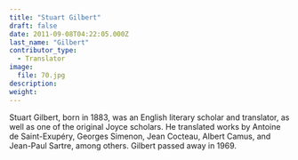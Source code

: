 ```yaml
---
title: "Stuart Gilbert"
draft: false
date: 2011-09-08T04:22:05.000Z
last_name: "Gilbert"
contributor_type:
  - Translator
image:
  file: 70.jpg
description:
weight:
---
```


Stuart Gilbert, born in 1883, was an English literary scholar and translator, as well as one of the original Joyce scholars. He translated works by Antoine de Saint-Exupéry, Georges Simenon, Jean Cocteau, Albert Camus, and Jean-Paul Sartre, among others. Gilbert passed away in 1969.

